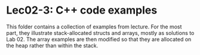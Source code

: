 # Lec02-3: C++ code examples

This folder contains a collection of examples from lecture.
For the most part, they illustrate stack-allocated structs and arrays,
mostly as solutions to Lab 02. The array examples are then modified so that they are allocated on the heap rather than within the stack.


